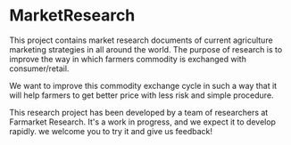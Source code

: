 # MarketResearch
This project contains market research documents of current agriculture marketing strategies in all around the world. The purpose of research is to improve the way in which farmers commodity is exchanged with consumer/retail. 
<p>We want to improve this commodity exchange cycle in such a way that it will help farmers to get better price with less risk and simple procedure.</p>

<p>This research project has been developed by a team of researchers at Farmarket Research. It's a work in progress, and we expect it to develop rapidly. we welcome you to try it and give us feedback!</p>
